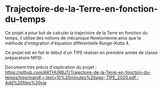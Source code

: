 # Trajectoire-de-la-Terre-en-fonction-du-temps
Ce projet a pour but de calculer la trajectoire de la Terre en fonction du temps, il utilise des notions de mécanique Newtonienne ainsi que la méthode d'intégration d'équation différentielle Runge-Kutta 4.

Ce projet est en fait le début d'un TIPE réaliser en première année de classe préparatoire MPSI.

Document très précis d'explication du projet : https://github.com/ARTHURBJT/Trajectoire-de-la-Terre-en-fonction-du-temps/tree/main#:~:text=10%20minutes%20ago-,TIPE_2020.pdf,-Add%20files%20via
